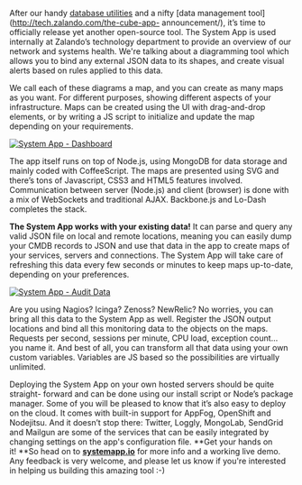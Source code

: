 <!--
.. title: The System App, yet another OS tool by Zalando
.. slug: meet-the-system-app
.. date: 2013-10-28 10:47:41
.. tags: Coffeescript,Development,Json,Mongodb,Monitoring,Nagios,Node,Open source,Platform,Svg,System,System app
.. author: Igor Ramadas
.. image: system-app.jpg
-->

After our handy [database utilities](http://tech.zalando.com/tag/postgresql/)
and a nifty [data management tool](http://tech.zalando.com/the-cube-app-
announcement/), it’s time to officially release yet another open-source tool.
The System App is used internally at Zalando’s technology department to
provide an overview of our network and systems health. We're talking about a
diagramming tool which allows you to bind any external JSON data to its
shapes, and create visual alerts based on rules applied to this data.
<!-- TEASER_END -->
We call each of these diagrams a map, and you can create as many maps as you want. For
different purposes, showing different aspects of your infrastructure. Maps can
be created using the UI with drag-and-drop elements, or by writing a JS script
to initialize and update the map depending on your requirements.


[![System App -
Dashboard](/files/2013/10/ss_full1.jpg)](/files/2013/10/ss_full1.jpg)

The app itself runs on top of Node.js, using MongoDB for data storage and
mainly coded with CoffeeScript. The maps are presented using SVG and there’s
tons of Javascript, CSS3 and HTML5 features involved. Communication between
server (Node.js) and client (browser) is done with a mix of WebSockets and
traditional AJAX. Backbone.js and Lo-Dash completes the stack.

**The System App works with your existing data!** It can parse and query any valid JSON file on local and remote locations, meaning you can easily dump your CMDB records to JSON and use that data in the app to create maps of your services, servers and connections. The System App will take care of refreshing this data every few seconds or minutes to keep maps up-to-date, depending on your preferences.

[![System App - Audit
Data](/files/2013/10/ss_auditdata.jpg)](/files/2013/10/ss_auditdata.jpg)

Are you using Nagios? Icinga? Zenoss? NewRelic? No worries, you can bring all
this data to the System App as well. Register the JSON output locations and
bind all this monitoring data to the objects on the maps. Requests per second,
sessions per minute, CPU load, exception count... you name it. And best of
all, you can transform all that data using your own custom variables.
Variables are JS based so the possibilities are virtually unlimited.

Deploying the System App on your own hosted servers should be quite straight-
forward and can be done using our install script or Node’s package manager.
Some of you will be pleased to know that it’s also easy to deploy on the
cloud. It comes with built-in support for AppFog, OpenShift and Nodejitsu. And
it doesn’t stop there: Twitter, Loggly, MongoLab, SendGrid and Mailgun are
some of the services that can be easily integrated by changing settings on the
app's configuration file. **Get your hands on it! **So head on to
**[systemapp.io](http://systemapp.io)** for more info and a working live demo.
Any feedback is very welcome, and please let us know if you're interested in
helping us building this amazing tool :-)
